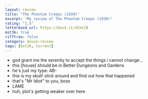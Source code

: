 ```yaml
---
layout: review
title: "The Phantom Creeps (1939)"
excerpt: "My review of The Phantom Creeps (1939)"
rating: "1.5"
letterboxd_url: https://boxd.it/4CHcCB
mst3k: true
rifftrax: false
category: movie-review
tags: [mst3k, torrent]
---
```


- god grant me the serenity to accept the things i cannot change...
- this [house] should be in Better Dungeons and Gardens
- he's just my type: AB-
- this is my skull! stick around and find out how that happened
- that's "Mr Idiot" to you, boss
- LAME
- huh, plot's getting weaker over here
